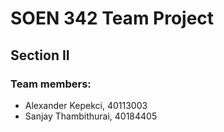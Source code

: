 # SOEN 342 Team Project
## Section II

### Team members:
- Alexander Kepekci, 40113003
- Sanjay Thambithurai, 40184405
